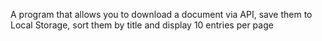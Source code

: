 A program that allows you to download a document via API, save them to Local Storage, sort them by title and display 10 entries per page
